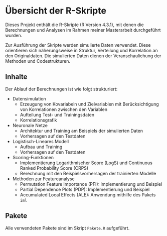 # Übersicht der R-Skripte

Dieses Projekt enthält die R-Skripte (R Version 4.3.1), mit denen die Berechnungen und Analysen im Rahmen meiner Masterarbeit durchgeführt wurden.

Zur Ausführung der Skripte werden simulierte Daten verwendet. Diese orientieren sich näherungsweise in Struktur, Verteilung und Korrelation an den Originaldaten.
Die simulierten Daten dienen der Veranschaulichung der Methoden und Codestrukturen.

## Inhalte

Der Ablauf der Berechnungen ist wie folgt strukturiert:

- Datensimulation
  - Erzeugung von Kovariabeln und Zielvariablen mit Berücksichtigung von Korrelationen zwischen den Variablen   
  - Aufteilung Test- und Trainingsdaten
  - Korrelationsgrafik
- Neuronale Netze
  - Architektur und Training am Beispiels der simulierten Daten
  - Vorhersagen auf den Testdaten
- Logistisch-Lineares Modell
  - Aufbau und Training
  - Vorhersagen auf den Testdaten
- Scoring-Funktionen
  - Implementierung Logarithmischer Score (LogS) und Continuous Ranked Probability Score (CRPS)
  - Berechnung mit den Beispielsvorhersagen der trainierten Modelle
- Methoden zur Featureanalyse
  - Permutation Feature Importance (PFI): Implementierung und Beispiel
  - Partial Dependence Plots (PDP): Implementierung und Beispiel
  - Accumulated Local Effects (ALE): Anwendung mithilfe des Pakets `iml`


## Pakete
Alle verwendeten Pakete sind im Skript `Pakete.R` aufgeführt.
